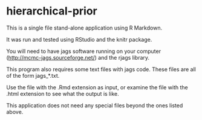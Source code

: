 # hierarchical-prior

This is a single file stand-alone application using R Markdown.

It was run and tested using RStudio and the knitr package.

You will need to have jags software running on your computer 
(http://mcmc-jags.sourceforge.net/) and the rjags library.

This program also requires some text files with jags code. These
files are all of the form jags_*.txt.

Use the file with the .Rmd extension as input, or examine the
file with the .html extension to see what the output is like.

This application does not need any special files beyond the
ones listed above.
